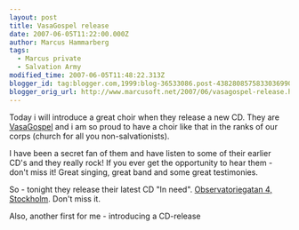 ```yaml
---
layout: post
title: VasaGospel release
date: 2007-06-05T11:22:00.000Z
author: Marcus Hammarberg
tags:
  - Marcus private
  - Salvation Army
modified_time: 2007-06-05T11:48:22.313Z
blogger_id: tag:blogger.com,1999:blog-36533086.post-4382808575833036990
blogger_orig_url: http://www.marcusoft.net/2007/06/vasagospel-release.html
---
```



Today i
will introduce a great choir when they release a new CD. They are
[VasaGospel](http://www.vasagospel.com/) and i am so proud to have a
choir like that in the ranks of our corps (church for all you
non-salvationists).

I have been a secret fan of them and have listen to some of their
earlier CD's and they really rock! If you ever get the opportunity to
hear them - don't miss it! Great singing, great band and some great
testimonies.

So - tonight they release their latest CD "In need". [Observatoriegatan
4,
Stockholm](http://www.hitta.se/SearchCombi.aspx?SearchType=4&wflWhite=1a1b&wflPink=4a&vad=&var=observatoriegatan+4+stockholm).
Don't miss it.

Also, another first for me - introducing a CD-release
